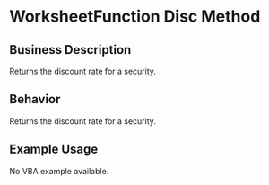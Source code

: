 # WorksheetFunction Disc Method

## Business Description
Returns the discount rate for a security.

## Behavior
Returns the discount rate for a security.

## Example Usage
No VBA example available.